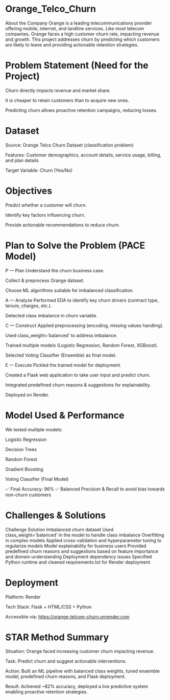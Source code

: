 # Orange_Telco_Churn

 About the Company
Orange is a leading telecommunications provider offering mobile, internet, and landline services. Like most telecom companies, Orange faces a high customer churn rate, impacting revenue and growth. This project addresses churn by predicting which customers are likely to leave and providing actionable retention strategies.

# Problem Statement (Need for the Project)
Churn directly impacts revenue and market share.

It is cheaper to retain customers than to acquire new ones.

Predicting churn allows proactive retention campaigns, reducing losses.

# Dataset
Source: Orange Telco Churn Dataset (classification problem)

Features: Customer demographics, account details, service usage, billing, and plan details

Target Variable: Churn (Yes/No)

# Objectives
Predict whether a customer will churn.

Identify key factors influencing churn.

Provide actionable recommendations to reduce churn.

# Plan to Solve the Problem (PACE Model)
P — Plan
Understand the churn business case.

Collect & preprocess Orange dataset.

Choose ML algorithms suitable for imbalanced classification.

A — Analyze
Performed EDA to identify key churn drivers (contract type, tenure, charges, etc.).

Detected class imbalance in churn variable.

C — Construct
Applied preprocessing (encoding, missing values handling).

Used class_weight='balanced' to address imbalance.

Trained multiple models (Logistic Regression, Random Forest, XGBoost).

Selected Voting Classifier (Ensemble) as final model.

E — Execute
Pickled the trained model for deployment.

Created a Flask web application to take user input and predict churn.

Integrated predefined churn reasons & suggestions for explainability.

Deployed on Render.

# Model Used & Performance
We tested multiple models:

Logistic Regression

Decision Trees

Random Forest

Gradient Boosting

Voting Classifier (Final Model)

✅ Final Accuracy: 96%
✅ Balanced Precision & Recall to avoid bias towards non-churn customers



# Challenges & Solutions
Challenge	Solution
Imbalanced churn dataset	Used class_weight='balanced' in the model to handle class imbalance
Overfitting in complex models	Applied cross-validation and hyperparameter tuning to regularize models
Model explainability for business users	Provided predefined churn reasons and suggestions based on feature importance and domain understanding
Deployment dependency issues	Specified Python runtime and cleaned requirements.txt for Render deployment

# Deployment
Platform: Render

Tech Stack: Flask + HTML/CSS + Python

Accessible via: https://orange-telcom-churn.onrender.com

# STAR Method Summary
Situation: Orange faced increasing customer churn impacting revenue.

Task: Predict churn and suggest actionable interventions.

Action: Built an ML pipeline with balanced class weights, tuned ensemble model, predefined churn reasons, and Flask deployment.

Result: Achieved ~82% accuracy, deployed a live predictive system enabling proactive retention strategies.
